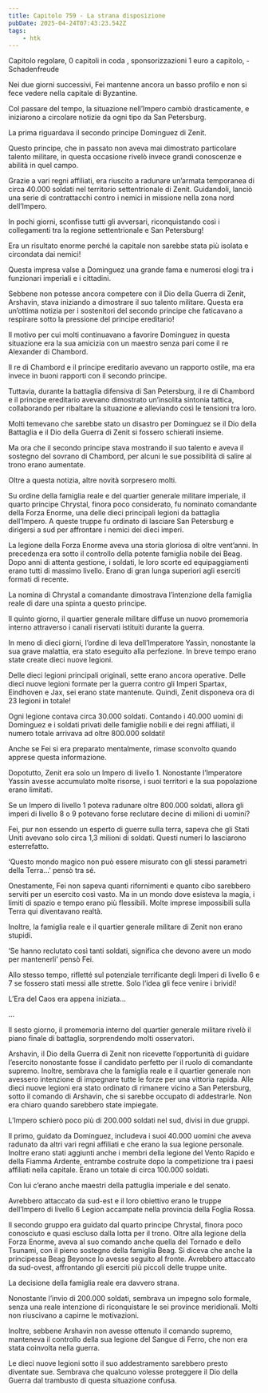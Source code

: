 ```yaml
---
title: Capitolo 759 - La strana disposizione
pubDate: 2025-04-24T07:43:23.542Z
tags:
    - htk
---
```



Capitolo regolare,
0 capitoli in coda ,
sponsorizzazioni 1 euro a capitolo,
-Schadenfreude


Nei due giorni successivi, Fei mantenne ancora un basso profilo e non si fece vedere nella capitale di Byzantine.


Col passare del tempo, la situazione nell’Impero cambiò drasticamente, e iniziarono a circolare notizie da ogni tipo da San Petersburg.


La prima riguardava il secondo principe Dominguez di Zenit.


Questo principe, che in passato non aveva mai dimostrato particolare talento militare, in questa occasione rivelò invece grandi conoscenze e abilità in quel campo.


Grazie a vari regni affiliati, era riuscito a radunare un’armata temporanea di circa 40.000 soldati nel territorio settentrionale di Zenit. Guidandoli, lanciò una serie di contrattacchi contro i nemici in missione nella zona nord dell’Impero.


In pochi giorni, sconfisse tutti gli avversari, riconquistando così i collegamenti tra la regione settentrionale e San Petersburg!


Era un risultato enorme perché la capitale non sarebbe stata più isolata e circondata dai nemici!


Questa impresa valse a Dominguez una grande fama e numerosi elogi tra i funzionari imperiali e i cittadini.


Sebbene non potesse ancora competere con il Dio della Guerra di Zenit, Arshavin, stava iniziando a dimostrare il suo talento militare. Questa era un’ottima notizia per i sostenitori del secondo principe che faticavano a respirare sotto la pressione del principe ereditario!


Il motivo per cui molti continuavano a favorire Dominguez in questa situazione era la sua amicizia con un maestro senza pari come il re Alexander di Chambord.


Il re di Chambord e il principe ereditario avevano un rapporto ostile, ma era invece in buoni rapporti con il secondo principe.


Tuttavia, durante la battaglia difensiva di San Petersburg, il re di Chambord e il principe ereditario avevano dimostrato un’insolita sintonia tattica, collaborando per ribaltare la situazione e alleviando così le tensioni tra loro.


Molti temevano che sarebbe stato un disastro per Dominguez se il Dio della Battaglia e il Dio della Guerra di Zenit si fossero schierati insieme.


Ma ora che il secondo principe stava mostrando il suo talento e aveva il sostegno del sovrano di Chambord, per alcuni le sue possibilità di salire al trono erano aumentate.


Oltre a questa notizia, altre novità sorpresero molti.


Su ordine della famiglia reale e del quartier generale militare imperiale, il quarto principe Chrystal, finora poco considerato, fu nominato comandante della Forza Enorme, una delle dieci principali legioni da battaglia dell’Impero. A queste truppe fu ordinato di lasciare San Petersburg e dirigersi a sud per affrontare i nemici dei dieci imperi.


La legione della Forza Enorme aveva una storia gloriosa di oltre vent’anni. In precedenza era sotto il controllo della potente famiglia nobile dei Beag. Dopo anni di attenta gestione, i soldati, le loro scorte ed equipaggiamenti erano tutti di massimo livello. Erano di gran lunga superiori agli eserciti formati di recente.


La nomina di Chrystal a comandante dimostrava l’intenzione della famiglia reale di dare una spinta a questo principe.


Il quinto giorno, il quartier generale militare diffuse un nuovo promemoria interno attraverso i canali riservati istituiti durante la guerra.


In meno di dieci giorni, l’ordine di leva dell’Imperatore Yassin, nonostante la sua grave malattia, era stato eseguito alla perfezione. In breve tempo erano state create dieci nuove legioni.


Delle dieci legioni principali originali, sette erano ancora operative. Delle dieci nuove legioni formate per la guerra contro gli Imperi Spartax, Eindhoven e Jax, sei erano state mantenute. Quindi, Zenit disponeva ora di 23 legioni in totale!


Ogni legione contava circa 30.000 soldati. Contando i 40.000 uomini di Dominguez e i soldati privati delle famiglie nobili e dei regni affiliati, il numero totale arrivava ad oltre 800.000 soldati!


Anche se Fei si era preparato mentalmente, rimase sconvolto quando apprese questa informazione.


Dopotutto, Zenit era solo un Impero di livello 1. Nonostante l’Imperatore Yassin avesse accumulato molte risorse, i suoi territori e la sua popolazione erano limitati.


Se un Impero di livello 1 poteva radunare oltre 800.000 soldati, allora gli imperi di livello 8 o 9 potevano forse reclutare decine di milioni di uomini?


Fei, pur non essendo un esperto di guerre sulla terra, sapeva che gli Stati Uniti avevano solo circa 1,3 milioni di soldati. Questi numeri lo lasciarono esterrefatto.


‘Questo mondo magico non può essere misurato con gli stessi parametri della Terra…’ pensò tra sé.


Onestamente, Fei non sapeva quanti rifornimenti e quanto cibo sarebbero serviti per un esercito così vasto. Ma in un mondo dove esisteva la magia, i limiti di spazio e tempo erano più flessibili. Molte imprese impossibili sulla Terra qui diventavano realtà.


Inoltre, la famiglia reale e il quartier generale militare di Zenit non erano stupidi.


‘Se hanno reclutato così tanti soldati, significa che devono avere un modo per mantenerli’ pensò Fei.


Allo stesso tempo, rifletté sul potenziale terrificante degli Imperi di livello 6 e 7 se fossero stati messi alle strette. Solo l’idea gli fece venire i brividi!


L’Era del Caos era appena iniziata…  


…


Il sesto giorno, il promemoria interno del quartier generale militare rivelò il piano finale di battaglia, sorprendendo molti osservatori.


Arshavin, il Dio della Guerra di Zenit non ricevette l’opportunità di guidare l’esercito nonostante fosse il candidato perfetto per il ruolo di comandante supremo. Inoltre, sembrava che la famiglia reale e il quartier generale non avessero intenzione di impegnare tutte le forze per una vittoria rapida.
Alle dieci nuove legioni era stato ordinato di rimanere vicino a San Petersburg, sotto il comando di Arshavin, che si sarebbe occupato di addestrarle. Non era chiaro quando sarebbero state impiegate.


L’Impero schierò poco più di 200.000 soldati nel sud, divisi in due gruppi.


Il primo, guidato da Dominguez, includeva i suoi 40.000 uomini che aveva radunato da altri vari regni affiliati e che erano la sua legione personale. Inoltre erano stati aggiunti anche i membri della legione del Vento Rapido e della Fiamma Ardente, entrambe costruite dopo la competizione tra i paesi affiliati nella capitale. Erano un totale di circa 100.000 soldati.


Con lui c’erano anche maestri della pattuglia imperiale e del senato.


Avrebbero attaccato da sud-est e il loro obiettivo erano le truppe dell’Impero di livello 6 Legion accampate nella provincia della Foglia Rossa.


Il secondo gruppo era guidato dal quarto principe Chrystal, finora poco conosciuto e quasi escluso dalla lotta per il trono. Oltre alla legione della Forza Enorme, aveva al suo comando anche quella del Tornado e dello Tsunami, con il pieno sostegno della famiglia Beag. Si diceva che anche la principessa Beag Beyonce lo avesse seguito al fronte. Avrebbero attaccato da sud-ovest, affrontando gli eserciti più piccoli delle truppe unite.


La decisione della famiglia reale era davvero strana.


Nonostante l’invio di 200.000 soldati, sembrava un impegno solo formale, senza una reale intenzione di riconquistare le sei province meridionali. Molti non riuscivano a capirne le motivazioni.


Inoltre, sebbene Arshavin non avesse ottenuto il comando supremo, manteneva il controllo della sua legione del Sangue di Ferro, che non era stata coinvolta nella guerra.


Le dieci nuove legioni sotto il suo addestramento sarebbero presto diventate sue. Sembrava che qualcuno volesse proteggere il Dio della Guerra dal trambusto di questa situazione confusa.

